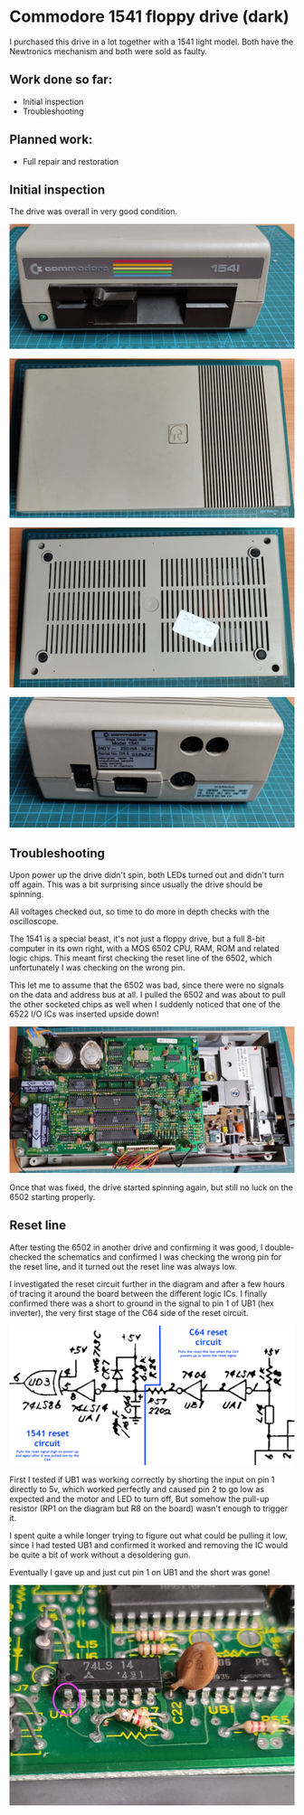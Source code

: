 # Commodore 1541 floppy drive (dark)
I purchased this drive in a lot together with a 1541 light model. Both have the Newtronics mechanism and both were sold as faulty.

## Work done so far: 
+ Initial inspection
+ Troubleshooting

## Planned work:
+ Full repair and restoration

## Initial inspection

The drive was overall in very good condition.

![Front view](img_001.jpg)

![Top view](img_002.jpg)

![Bottom view](img_003.jpg)

![Back view](img_004.jpg)

## Troubleshooting

Upon power up the drive didn't spin, both LEDs turned out and didn't turn off again. This was a bit surprising since usually the 
drive should be spinning.

All voltages checked out, so time to do more in depth checks with the oscilloscope.

The 1541 is a special beast, it's not just a floppy drive, but a full 8-bit computer in its own right, with a MOS 6502 CPU, RAM, 
ROM and related logic chips. This meant first checking the reset line of the 6502, which unfortunately I was checking on the wrong pin.

This let me to assume that the 6502 was bad, since there were no signals on the data and address bus at all. I pulled the 6502 and was 
about to pull the other socketed chips as well when I suddenly noticed that one of the 6522 I/O ICs was inserted upside down!

![6522 upside down](img_005.jpg)

Once that was fixed, the drive started spinning again, but still no luck on the 6502 starting properly.

## Reset line

After testing the 6502 in another drive and confirming it was good, I double-checked the schematics and confirmed I was checking the wrong
pin for the reset line, and it turned out the reset line was always low.

I investigated the reset circuit further in the diagram and after a few hours of tracing it around the board between the different logic 
ICs. I finally confirmed there was a short to ground in the signal to pin 1 of UB1 (hex inverter), the very first stage of the C64 side 
of the reset circuit.

![Rest schematic](schematic_001.png)

First I tested if UB1 was working correctly by shorting the input on pin 1 directly to 5v, which worked perfectly and caused pin 2 to 
go low as expected and the motor and LED to turn off, But somehow the pull-up resistor (RP1 on the diagram but R8 on the board) wasn't 
enough to trigger it.

I spent quite a while longer trying to figure out what could be pulling it low, since I had tested UB1 and confirmed it worked and removing
the IC would be quite a bit of work without a desoldering gun.

Eventually I gave up and just cut pin 1 on UB1 and the short was gone!

![Cut pin](img_006.jpg)
